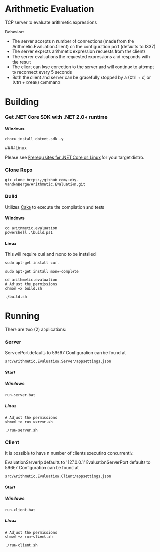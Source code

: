 Arithmetic Evaluation
============
TCP server to evaluate arithmetic expressions

Behavior:
- The server accepts n number of connections (made from the Arithmetic.Evaluation.Client) on the configuration port (defaults to 1337)
- The server expects arithmetic expression requests from the clients
- The server evaluations the requested expressions and responds with the result
- The client can lose conection to the server and will continue to attempt to reconnect every 5 seconds
- Both the client and server can be gracefully stopped by a (Ctrl + c) or (Ctrl + break) command

Building
============
### Get .NET Core SDK with .NET 2.0+ runtime

#### Windows
```
choco install dotnet-sdk -y
```

####Linux

Please see [Prerequisites for .NET Core on Linux](https://docs.microsoft.com/en-us/dotnet/core/linux-prerequisites?tabs=netcore2x) for your target distro.

### Clone Repo
```
git clone https://github.com/Toby-VandenBerge/Arithmetic.Evaluation.git
```

### Build
Utilizes [Cake](https://github.com/cake-build/cake) to execute the compilation and tests
#### Windows
```
cd arithmetic.evaluation
powershell .\build.ps1
```

#### Linux
This will require curl and mono to be installed
```
sudo apt-get install curl
```
```
sudo apt-get install mono-complete
```

```
cd arithmetic.evaluation
# Adjust the permissions
chmod +x build.sh

./build.sh
```

Running
============
There are two (2) applications:
### Server
ServicePort defaults to 59667
Configuration can be found at 
```
src/Arithmetic.Evaluation.Server/appsettings.json
```

#### Start
##### Windows
```
run-server.bat
```
##### Linux
```
# Adjust the permissions
chmod +x run-server.sh

./run-server.sh
```

### Client
It is possible to have n number of clients executing concurrently.

EvaluationServerIp defaults to '127.0.0.1'
EvaluationServerPort defaults to 59667
Configuration can be found at 
```
src/Arithmetic.Evaluation.Client/appsettings.json
```

#### Start
##### Windows
```
run-client.bat
```
##### Linux
```
# Adjust the permissions
chmod +x run-client.sh

./run-client.sh
```
